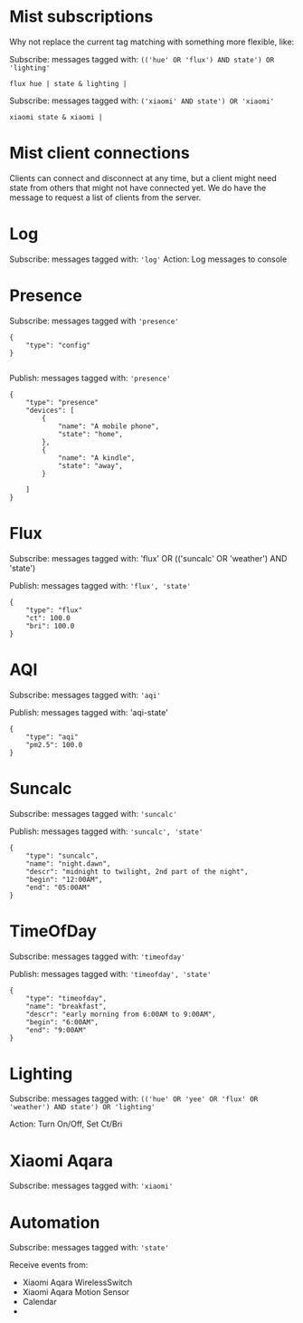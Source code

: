 # Mist subscriptions

Why not replace the current tag matching with something more flexible, like:

Subscribe: messages tagged with: ``(('hue' OR 'flux') AND state') OR 'lighting'``  

``flux hue | state & lighting |``

Subscribe: messages tagged with: ``('xiaomi' AND state') OR 'xiaomi'``

``xiaomi state & xiaomi |``


# Mist client connections

  Clients can connect and disconnect at any time, but a client might need state from others that might not have connected yet.
  We do have the message to request a list of clients from the server.


# Log
  Subscribe: messages tagged with: ``'log'``
  Action: Log messages to console

# Presence
  Subscribe: messages tagged with ``'presence'``

  ```
  {
      "type": "config"
  }
    
  ```
  Publish: messages tagged with: ``'presence'``
  
  ```
  {
      "type": "presence"
      "devices": [
          {
              "name": "A mobile phone",
              "state": "home",
          },
          {
              "name": "A kindle",
              "state": "away",
          }

      ]
  }
  ```

# Flux
  Subscribe: messages tagged with: 'flux' OR (('suncalc' OR 'weather') AND 'state')

  Publish: messages tagged with: ``'flux', 'state'``
  
  ```
  {
      "type": "flux"
      "ct": 100.0
      "bri": 100.0
  }
  ```

# AQI
  Subscribe: messages tagged with: ``'aqi'``

  Publish: messages tagged with: 'aqi-state'
  
  ```
  {
      "type": "aqi"
      "pm2.5": 100.0
  }
  ```

# Suncalc
  Subscribe: messages tagged with: ``'suncalc'``

  Publish: messages tagged with: ``'suncalc', 'state'``
  
  ```
  {
      "type": "suncalc",
      "name": "night.dawn",
      "descr": "midnight to twilight, 2nd part of the night",
      "begin": "12:00AM",
      "end": "05:00AM"
  }
  ```

# TimeOfDay
  Subscribe: messages tagged with: ``'timeofday'``

  Publish: messages tagged with: ``'timeofday', 'state'``
  
  ```
  {
      "type": "timeofday",
      "name": "breakfast",
      "descr": "early morning from 6:00AM to 9:00AM",
      "begin": "6:00AM",
      "end": "9:00AM"
  }
  ```


# Lighting
  Subscribe: messages tagged with: ``(('hue' OR 'yee' OR 'flux' OR 'weather') AND state') OR 'lighting'``

  Action: Turn On/Off, Set Ct/Bri


# Xiaomi Aqara
  Subscribe: messages tagged with: ``'xiaomi'``


# Automation
  Subscribe: messages tagged with: ``'state'``

  Receive events from:
  - Xiaomi Aqara WirelessSwitch
  - Xiaomi Aqara Motion Sensor
  - Calendar
  - 

